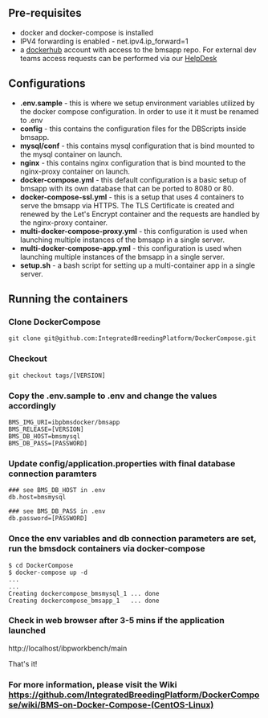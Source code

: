 ## Pre-requisites
* docker and docker-compose is installed
* IPV4 forwarding is enabled - net.ipv4.ip_forward=1
* a [dockerhub](https://hub.docker.com/) account with access to the bmsapp repo. For external dev teams access requests can be performed via our [HelpDesk](https://ibplatform.atlassian.net/servicedesk/customer/portal/4/group/30/create/60)

## Configurations
* **.env.sample** - this is where we setup environment variables utilized by the docker compose configuration. In order to use it it must be renamed to .env
* **config** - this contains the configuration files for the DBScripts inside bmsapp.
* **mysql/conf** - this contains mysql configuration that is bind mounted to the mysql container on launch.
* **nginx** - this contains nginx configuration that is bind mounted to the nginx-proxy container on launch.
* **docker-compose.yml** - this default configuration is a basic setup of bmsapp with its own database that can be ported to 8080 or 80.
* **docker-compose-ssl.yml** - this is a setup that uses 4 containers to serve the bmsapp via HTTPS. The TLS Certificate is created and renewed by the Let's Encrypt container and the requests are handled by the nginx-proxy container.
* **multi-docker-compose-proxy.yml** - this configuration is used when launching multiple instances of the bmsapp in a single server.
* **multi-docker-compose-app.yml** - this configuration is used when launching multiple instances of the bmsapp in a single server.
* **setup.sh** - a bash script for setting up a multi-container app in a single server.

## Running the containers

### Clone DockerCompose
```
git clone git@github.com:IntegratedBreedingPlatform/DockerCompose.git
```

### Checkout
```
git checkout tags/[VERSION]
```

### Copy the .env.sample to .env and change the values accordingly
```
BMS_IMG_URI=ibpbmsdocker/bmsapp
BMS_RELEASE=[VERSION]
BMS_DB_HOST=bmsmysql
BMS_DB_PASS=[PASSWORD]
```

### Update config/application.properties with final database connection paramters
```
### see BMS_DB_HOST in .env
db.host=bmsmysql

### see BMS_DB_PASS in .env
db.password=[PASSWORD]
```

### Once the env variables and db connection parameters are set, run the bmsdock containers via docker-compose
```
$ cd DockerCompose
$ docker-compose up -d
...
...
Creating dockercompose_bmsmysql_1 ... done
Creating dockercompose_bmsapp_1   ... done
```
### Check in web browser after 3-5 mins if the application launched
http://localhost/ibpworkbench/main

That's it!

### For more information, please visit the Wiki https://github.com/IntegratedBreedingPlatform/DockerCompose/wiki/BMS-on-Docker-Compose-(CentOS-Linux)
